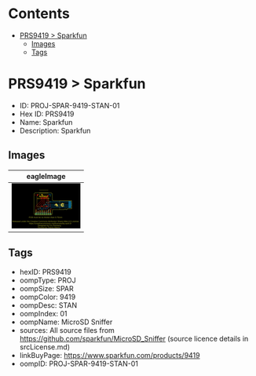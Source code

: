 



Contents
========

* [PRS9419 > Sparkfun](#prs9419--sparkfun)
	* [Images](#images)
	* [Tags](#tags)

# PRS9419 > Sparkfun

- ID: PROJ-SPAR-9419-STAN-01
- Hex ID: PRS9419
- Name: Sparkfun
- Description: Sparkfun

## Images
  
  

|eagleImage|
| :---: |
|[![eagleImage](eagleImage_140.png)](eagleImage.png)|

## Tags

- hexID: PRS9419
- oompType: PROJ
- oompSize: SPAR
- oompColor: 9419
- oompDesc: STAN
- oompIndex: 01
- oompName: MicroSD Sniffer
- sources: All source files from https://github.com/sparkfun/MicroSD_Sniffer (source licence details in srcLicense.md)
- linkBuyPage: https://www.sparkfun.com/products/9419
- oompID: PROJ-SPAR-9419-STAN-01
